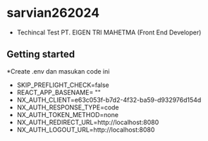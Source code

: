 # sarvian262024
- Techincal Test PT. EIGEN TRI MAHETMA (Front End Developer)


## Getting started

*Create .env dan masukan code ini
- SKIP_PREFLIGHT_CHECK=false
- REACT_APP_BASENAME= ""
- NX_AUTH_CLIENT=e63c053f-b7d2-4f32-ba59-d932976d154d
- NX_AUTH_RESPONSE_TYPE=code
- NX_AUTH_TOKEN_METHOD=none
- NX_AUTH_REDIRECT_URL=http://localhost:8080
- NX_AUTH_LOGOUT_URL=http://localhost:8080
